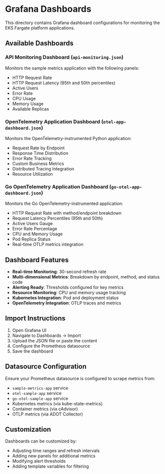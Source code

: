 # Grafana Dashboards

This directory contains Grafana dashboard configurations for monitoring the EKS Fargate platform applications.

## Available Dashboards

### API Monitoring Dashboard (`api-monitoring.json`)
Monitors the sample metrics application with the following panels:
- HTTP Request Rate
- HTTP Request Latency (95th and 50th percentiles)
- Active Users
- Error Rate
- CPU Usage
- Memory Usage
- Available Replicas

### OpenTelemetry Application Dashboard (`otel-app-dashboard.json`)
Monitors the OpenTelemetry-instrumented Python application:
- Request Rate by Endpoint
- Response Time Distribution
- Error Rate Tracking
- Custom Business Metrics
- Distributed Tracing Integration
- Resource Utilization

### Go OpenTelemetry Application Dashboard (`go-otel-app-dashboard.json`)
Monitors the Go OpenTelemetry-instrumented application:
- HTTP Request Rate with method/endpoint breakdown
- Request Latency Percentiles (95th and 50th)
- Active Users Gauge
- Error Rate Percentage
- CPU and Memory Usage
- Pod Replica Status
- Real-time OTLP metrics integration

## Dashboard Features

- **Real-time Monitoring**: 30-second refresh rate
- **Multi-dimensional Metrics**: Breakdown by endpoint, method, and status code
- **Alerting Ready**: Thresholds configured for key metrics
- **Resource Monitoring**: CPU and memory usage tracking
- **Kubernetes Integration**: Pod and deployment status
- **OpenTelemetry Integration**: OTLP traces and metrics

## Import Instructions

1. Open Grafana UI
2. Navigate to Dashboards → Import
3. Upload the JSON file or paste the content
4. Configure the Prometheus datasource
5. Save the dashboard

## Datasource Configuration

Ensure your Prometheus datasource is configured to scrape metrics from:
- `sample-metrics-app` service
- `otel-sample-app` service
- `go-otel-sample-app` service
- Kubernetes metrics (via kube-state-metrics)
- Container metrics (via cAdvisor)
- OTLP metrics (via ADOT Collector)

## Customization

Dashboards can be customized by:
- Adjusting time ranges and refresh intervals
- Adding new panels for additional metrics
- Modifying alert thresholds
- Adding template variables for filtering